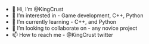 - 👋 Hi, I’m @KingCrust
- 👀 I’m interested in - Game development, C++, Python
- 🌱 I’m currently learning - C++, and Python
- 💞️ I’m looking to collaborate on - any novice project
- 📫 How to reach me - @KingCrust twitter

<!---
KingCrust/KingCrust is a ✨ special ✨ repository because its `README.md` (this file) appears on your GitHub profile.
You can click the Preview link to take a look at your changes.
--->

